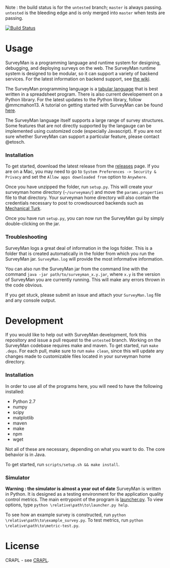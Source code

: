 Note : the build status is for the `untested` branch; `master` is always passing. `untested` is the bleeding edge and is only merged into `master` when tests are passing.

[![Build Status](https://travis-ci.org/etosch/SurveyMan.png?branch=untested)](https://travis-ci.org/etosch/SurveyMan)
# Usage

SurveyMan is a programming language and runtime system for designing, debugging, and deploying surveys on the web. The SurveyMan runtime system is designed to be modular, so it can support a variety of backend services. For the latest information on backend support, see [the wiki](https://github.com/etosch/SurveyMan/wiki/Deploy). 

The SurveyMan programming language is a [tabular language](https://github.com/etosch/SurveyMan/wiki/Csv-Spec) that is best written in a spreadsheet program. There is also current developement on a Python library. For the latest updates to the Python library, follow @mmcmahon13. A tutorial on getting started with SurveyMan can be found [here](https://github.com/etosch/SurveyMan/wiki/Tutorial).

The SurveyMan language itself supports a large range of survey structures. Some features that are not directly supported by the langauge can be implemented using customized code (especially Javascript). If you are not sure whether SurveyMan can support a particular feature, please contact @etosch.

### Installation

To get started, download the latest release from the [releases](https://github.com/etosch/SurveyMan/releases) page. If you are on a Mac, you may need to go to `System Preferences -> Security & Privacy` and set the `Allow apps downloaded from` option to `Anywhere`. 

Once you have unzipped the folder, run `setup.py`. This will create your surveyman home directory (`~/surveyman/`) and move the `params.properties` file to that directory. Your surveyman home directory will also contain the credentials necessary to post to crowdsourced backends such as [Mechanical Turk](https://github.com/etosch/SurveyMan/wiki/Mturk-Setup). 

Once you have run `setup.py`, you can now run the SurveyMan gui by simply double-clicking on the jar. 

### Troubleshooting

SurveyMan logs a great deal of information in the logs folder. This is a folder that is created automatically in the folder from which you run the SurveyMan jar. `SurveyMan.log` will provide the most informative information. 

You can also run the SurveyMan jar from the command line with the command `java -jar path/to/surveyman_x.y.jar`, where `x.y` is the version of SurveyMan you are currently running. This will make any errors thrown in the code obvious.

If you get stuck, please submit an issue and attach your `SurveyMan.log` file and any console output.


# Development

If you would like to help out with SurveyMan development, fork this repository and issue a pull request to the `untested` branch. 
Working on the SurveyMan codebase requires make and maven. To get started, run `make .deps`. For each pull, make sure to run `make clean`, since this will update any changes made to customizable files located in your surveyman home directory.

### Installation 

In order to use all of the programs here, you will need to have the following installed:

* Python 2.7
* numpy
* scipy
* matplotlib
* maven 
* make
* npm
* wget

Not all of these are necessary, depending on what you want to do. The core behavior is in Java.

To get started, run `scripts/setup.sh && make install`.  

### Simulator

**Warning : the simulator is almost a year out of date**
SurveyMan is written in Python. It is designed as a testing
environment for the application quality control metrics. The main
entrypoint of the program is
[launcher.py](https://github.com/etosch/surveyAutomation/blob/master/src/python/survey/launcher.py). To
view options, type `python \relative\path\to\launcher.py help`.

To see how an example survey is constructed, run `python \relative\path\to\example_survey.py`. To test metrics, run `python \relative\path\to\metric-test.py`.

# License 
CRAPL - see [CRAPL](CRAPL).
